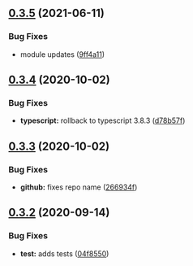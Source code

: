 ## [0.3.5](https://github.com/Achneoder/clobs/compare/v0.3.4...v0.3.5) (2021-06-11)


### Bug Fixes

* module updates ([9ff4a11](https://github.com/Achneoder/clobs/commit/9ff4a1121da72ce6eb30b13b4e368140d7077ece))

## [0.3.4](https://github.com/Achneoder/clobs/compare/v0.3.3...v0.3.4) (2020-10-02)


### Bug Fixes

* **typescript:** rollback to typescript 3.8.3 ([d78b57f](https://github.com/Achneoder/clobs/commit/d78b57fac15b09c9d0653c385275f32f52767c59))

## [0.3.3](https://github.com/Achneoder/clobs/compare/v0.3.2...v0.3.3) (2020-10-02)


### Bug Fixes

* **github:** fixes repo name ([266934f](https://github.com/Achneoder/clobs/commit/266934f545a447a648483d2f7ea88ca5756ba420))

## [0.3.2](https://github.com/Achneoder/gcp-object-storage/compare/v0.3.1...v0.3.2) (2020-09-14)


### Bug Fixes

* **test:** adds tests ([04f8550](https://github.com/Achneoder/gcp-object-storage/commit/04f8550f0f85ef3381e5f51135ccd4f3c8dd87d8))
